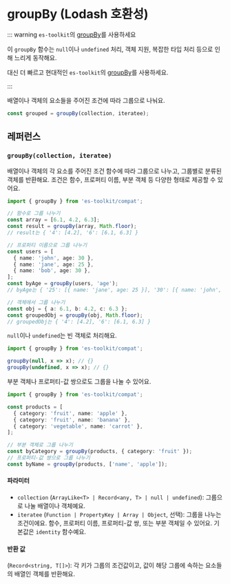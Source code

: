 # groupBy (Lodash 호환성)

::: warning `es-toolkit`의 [groupBy](../../array/groupBy.md)를 사용하세요

이 `groupBy` 함수는 `null`이나 `undefined` 처리, 객체 지원, 복잡한 타입 처리 등으로 인해 느리게 동작해요.

대신 더 빠르고 현대적인 `es-toolkit`의 [groupBy](../../array/groupBy.md)를 사용하세요.

:::

배열이나 객체의 요소들을 주어진 조건에 따라 그룹으로 나눠요.

```typescript
const grouped = groupBy(collection, iteratee);
```

## 레퍼런스

### `groupBy(collection, iteratee)`

배열이나 객체의 각 요소를 주어진 조건 함수에 따라 그룹으로 나누고, 그룹별로 분류된 객체를 반환해요. 조건은 함수, 프로퍼티 이름, 부분 객체 등 다양한 형태로 제공할 수 있어요.

```typescript
import { groupBy } from 'es-toolkit/compat';

// 함수로 그룹 나누기
const array = [6.1, 4.2, 6.3];
const result = groupBy(array, Math.floor);
// result는 { '4': [4.2], '6': [6.1, 6.3] }

// 프로퍼티 이름으로 그룹 나누기
const users = [
  { name: 'john', age: 30 },
  { name: 'jane', age: 25 },
  { name: 'bob', age: 30 },
];
const byAge = groupBy(users, 'age');
// byAge는 { '25': [{ name: 'jane', age: 25 }], '30': [{ name: 'john', age: 30 }, { name: 'bob', age: 30 }] }

// 객체에서 그룹 나누기
const obj = { a: 6.1, b: 4.2, c: 6.3 };
const groupedObj = groupBy(obj, Math.floor);
// groupedObj는 { '4': [4.2], '6': [6.1, 6.3] }
```

`null`이나 `undefined`는 빈 객체로 처리해요.

```typescript
import { groupBy } from 'es-toolkit/compat';

groupBy(null, x => x); // {}
groupBy(undefined, x => x); // {}
```

부분 객체나 프로퍼티-값 쌍으로도 그룹을 나눌 수 있어요.

```typescript
import { groupBy } from 'es-toolkit/compat';

const products = [
  { category: 'fruit', name: 'apple' },
  { category: 'fruit', name: 'banana' },
  { category: 'vegetable', name: 'carrot' },
];

// 부분 객체로 그룹 나누기
const byCategory = groupBy(products, { category: 'fruit' });
// 프로퍼티-값 쌍으로 그룹 나누기
const byName = groupBy(products, ['name', 'apple']);
```

#### 파라미터

- `collection` (`ArrayLike<T> | Record<any, T> | null | undefined`): 그룹으로 나눌 배열이나 객체예요.
- `iteratee` (`Function | PropertyKey | Array | Object`, 선택): 그룹을 나누는 조건이에요. 함수, 프로퍼티 이름, 프로퍼티-값 쌍, 또는 부분 객체일 수 있어요. 기본값은 `identity` 함수예요.

#### 반환 값

(`Record<string, T[]>`): 각 키가 그룹의 조건값이고, 값이 해당 그룹에 속하는 요소들의 배열인 객체를 반환해요.
